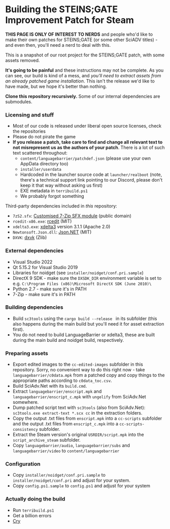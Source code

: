 # Building the STEINS;GATE Improvement Patch for Steam

**THIS PAGE IS ONLY OF INTEREST TO NERDS** and people who'd like to make their own patches for STEINS;GATE (or some other SciADV titles) - and even then, you'll need a nerd to deal with this.

This is a snapshot of our root project for the STEINS;GATE patch, with some assets removed.

**It's going to be painful** and these instructions may not be complete. As you can see, our build is kind of a mess, and _you'll need to extract assets from an already patched game installation_. This isn't the release we'd like to have made, but we hope it's better than nothing.

**Clone this repository recursively.** Some of our internal dependencies are submodules.

### Licensing and stuff

- Most of our code is released under liberal open source licenses, check the repositories
- Please do not pirate the game
- **If you release a patch, take care to find and change all relevant text to not misrepresent us as the authors of your patch**. There is a lot of such text scattered throughout:
  - `content/languagebarrier/patchdef.json` (please use your own AppData directory too)
  - `installer/userdata`
  - Hardcoded in the launcher source code at `launcher/realboot` (note, there's a technical support link pointing to our Discord, please don't keep it that way without asking us first)
  - EXE metadata in `terribuild.ps1`
  - We probably forgot something

Third-party dependencies included in _this_ repository:

- `7zS2.sfx`: [Customised 7-Zip SFX module](https://github.com/CommitteeOfZero/lzma-sdk) (public domain)
- `rcedit-x86.exe`: [rcedit](https://github.com/electron/rcedit) (MIT)
- `xdelta3.exe`: [xdelta3](https://github.com/jmacd/xdelta) version 3.1.1 (Apache 2.0)
- `Newtonsoft.Json.dll`: [Json.NET](https://github.com/JamesNK/Newtonsoft.Json) (MIT)
- `DXVK`: [dxvk](https://github.com/doitsujin/dxvk) (Zlib)

### External dependencies

- Visual Studio 2022
- Qt 5.15.2 for Visual Studio 2019
- Libraries for noidget (see `installer/noidget/conf.pri.sample`)
- DirectX 9 SDK - make sure the `DXSDK_DIR` environment variable is set to e.g. `C:\Program Files (x86)\Microsoft DirectX SDK (June 2010)\`
- Python 2.7 - make sure it's in PATH
- 7-Zip - make sure it's in PATH

### Building dependencies

- Build `sc3tools` using the `cargo build --release ` in its subfolder (this also happens during the main build but you'll need it for asset extraction first).
- You do not need to build LanguageBarrier or xdelta3, these are built during the main build and noidget build, respectively.

### Preparing assets

- Export edited images to the `cc-edited-images` subfolder in this repository. Sorry, no convenient way to do this right now - take `languagebarrier/c0data.mpk` from a patched copy and copy things to the appropriate paths according to `c0data_toc.csv`.
- Build SciAdv.Net with its `build.cmd`.
- Extract `languagebarrier/enscript.mpk` and `languagebarrier/enscript_c.mpk` with `ungelify` from SciAdv.Net somewhere.
- Dump patched script text with `sc3tools` (also from SciAdv.Net): `sc3tools.exe extract-text *.scx cc` in the extraction folders.
- Copy the output .txt files from `enscript.mpk` into a `cc-scripts` subfolder and the output .txt files from `enscript_c.mpk` into a `cc-scripts-consistency` subfolder.
- Extract the Steam version's original `USRDIR/script.mpk` into the `script_archive_steam` subfolder.
- Copy `languagebarrier/audio`, `languagebarrier/subs` and `languagebarrier/video` to `content/languagebarrier`

### Configuration

- Copy `installer/noidget/conf.pri.sample` to `installer/noidget/conf.pri` and adjust for your system.
- Copy `config.ps1.sample` to `config.ps1` and adjust for your system

### Actually doing the build

- Run `terribuild.ps1`
- Get a billion errors
- [Cry](https://discord.gg/rq4GGCh)
